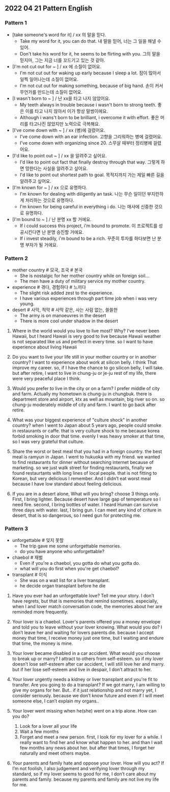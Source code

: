 ## 2022 04 21 Pattern English

### Pattern 1
- [take someone's word for it] / xx 의 말을 믿다.
  - Take my word for it, you can do that. 내 말을 믿어, 너는 그 일을 해낼 수 있어.
  - Don't take his word for it, he seems to be flirting with you. 그의 말을 믿지마, 그는 지금 너를 꼬드기고 있는 것 같아.
- [I'm not cut out for ~ ] / xx 에 소질이 없어요.
  - I'm not cut out for waking up early because I sleep a lot. 잠이 많아서 일찍 일어나는데 소질이 없어요.
  - I'm not cut out for making something, because of big hand. 손이 커서 무언가를 만드는데 소질이 없어요.
- [I wasn't born to ~ ] / 난 xx을 타고 나지 않았어요.
  - My teeth always in trouble because i wasn't born to strong teeth. 좋은 이를 타고 나지 않아서 이가 항상 말썽이에요.
  - Although i wans't born to be brilliant, i overcome it with effort. 좋은 머리를 타고나진 않았지만 노력으로 극복해요.
- [I've come down with ~ ] / xx (병)에 걸렸어요.
  - I've come down with an ear infection. 고향을 그리워하는 병에 걸렸어요.
  - I've come down with organizing since 20. 스무살 때부터 정리병에 걸렸어요.
- [I'd like to point out ~ ] / xx 을 알려주고 싶어요.
  - I'd like to point out fact that finally destroy through that way. 그렇게 하면 망한다는 사실을 알려주고 싶어요.
  - I'd like to point out shortest path to goal. 목적지까지 가는 제일 빠른 길을 알려주고 싶어요.
- [I'm known for ~ ] / xx 으로 유명하다.
  - I'm known for dealing with diligently an task. 나는 무슨 일이던 부지런하게 처리하는 것으로 유명하다.
  - I'm known for being careful in everything i do. 나는 매사에 신중한 것으로 유명하다.
- [I'm bound to ~ ] / 난 분명 xx 할 거에요.
  - If i could success this project, i'm bound to promote. 이 프로젝트를 성공시킨다면 난 분명 승진할 거에요.
  - If i invest steadily, i'm bound to be a rich. 꾸준히 투자를 하다보면 난 분명 부자가 될 거에요.

### Pattern 2
- mother country # 모국, 조국 # 본국
  - She is nostalgic for her mother country while on foreign soil...
  - The men have a duty of military service my mother country.
- experience # 겪다, 경험하다 # 느끼다
  - The slight risk added zest to the experience.
  - I have various experiences through part time job when i was very young.
- desert # 사막, 적막 # 사막 같은, 사는 사람 없는, 쓸쓸한
  - The army is on manoeuvres in the desert
  - There is more cool under shadow in the desert
  
1. Where in the world would you love to live most? Why?
I’ve never been Hawaii, but I heard Hawaii is very good to live
because Hawaii weather is not separated like us and perfect in every time.
so I want to have experience about living Hawaii 

2. Do you want to live your life still in your mother country or in another country?
I want to experience about work at silicon belly. I think That improve my career.
so, if I have the chance to go silicon belly, I will take.
but after retire, I want to live in chung-ju or je-ju rest of my life, there were very peaceful place I think.

3. Would you prefer to live in the city or on a farm?
I prefer middle of city and farm. Actually my hometown is chung-ju in chungbuk.
there is department store and airport, ktx as well as mountain, big river so on.
so chung-ju moderately middle of city and farm. I want to go back after retire.

4. What was your biggest experience of "culture shock" in another country?
when I went to Japan about 5 years ago, people could smoke in restaurants or caffe.
that is very culture shock to me because korea forbid smoking in door that time.
evenly I was heavy smoker at that time, so I was very grateful that culture.

5. Share the worst or best meal that you had in a foreign country.
the best meal is ramyun in Japan. I went to hukuoka with my friend.
we wanted to find restaurants for dinner without searching internet because of marketing.
so we just walk street for finding restaurants, finally we found restaurtants with long lines of local people.
that is not fitting to Korean, but very delicious I remember.
And I didn’t eat worst meal because I have low standard about feeling delicious.

6. If you are in a desert alone, What will you bring? choose 3 things only.
First, I bring lighter. Because desert have large gap of temperature so I need fire.
second, I bring bottles of water. I heard Human can survive three days with water.
last, I bring gun. I can meet any kind of criture in desert, that is so dangerous, so I need gun for protecting me.


### Pattern 3
- unforgettable #  잊지 못할
  - The trip gave me some unforgettable memories.
  - do you have anyone who unforgettable?
- chaebol # 재벌
  - Even if you're a chaebol, you gotta do what you gotta do.
  - what will you do first when you're get chaebol?
- transplant # 이식
  - She was on a wait list for a liver transplant.
  - he decide organ transplant before he die
  
1. Have you ever had an unforgettable love? Tell me your story.
I don’t have regrets, but that is memories that remind sometimes.
especially, when I and lover match conversation code, the memories about her are reminded more frequently.

2. Your lover is a chaebol. Lover's parents offered you a money envelope and told you to leave without your lover knowing. What would you do?
I don’t leave her and waiting for lovers parents die.
because I accept money that time, I receive money just one time, 
but I waiting and endure that time, the money is mine.

3. Your lover became disabled in a car accident. What would you choose to break up or marry?
I attract to others from self-esteem.
so if my lover doesn’t lose self-esteem after car accident, I will still love her and marry.
but if her lose self-esteem and live in despair, I don’t attract to her.

4. Your lover urgently needs a kidney or liver transplant and you're fit to transfer. Are you going to do a transplant?
If we got marry, I am willing to give my organs for her. 
But.. if it just relationship and not marry yet, I consider seriously.
because we don’t know future and even if I will meet someone else, 
I can’t explain my organs..

5. Your lover went missing when he(she) went on a trip alone. How can you do?
   1. Look for a lover all your life
   2. Wait a few months
   3. Forget and meet a new person.
first, I look for my lover for a while. I really want to find her and know what happen to her.
and than I wait few months any news about her.
but after that times, I forget her naturally and meet others maybe.

6. Your parents and family hate and oppose your lover. How will you act?
If I’m not foolish, I also judgement and verifying lover through my standard,
so if my lover seems to good for me, I don’t care about my parents and family.
because my parents and family are not live my life for me.


